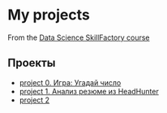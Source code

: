 # My projects

From the [Data Science SkillFactory course](https://lms.skillfactory.ru/courses/course-v1:Skillfactory+DST-10+22JAN2020/about)

## Проекты

* [project 0. Игра: Угадай число](https://github.com/AnnaKodash/DS_learning/tree/main/project_0)
* [project 1. Анализ резюме из HeadHunter]()
* [project 2]()
